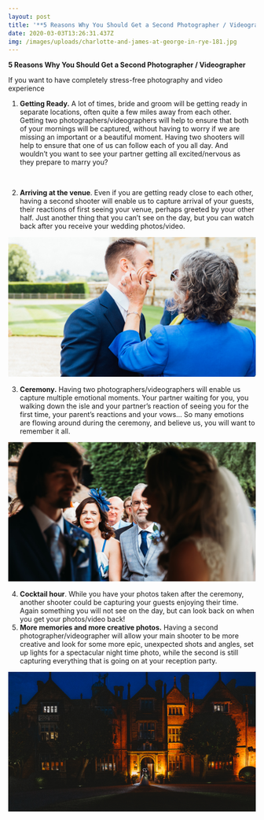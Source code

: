 ```yaml
---
layout: post
title: '**5 Reasons Why You Should Get a Second Photographer / Videographer**'
date: 2020-03-03T13:26:31.437Z
img: /images/uploads/charlotte-and-james-at-george-in-rye-181.jpg
---
```

**5 Reasons Why You Should Get a Second Photographer / Videographer**

If you want to have completely stress-free photography and video experience 

1. **Getting Ready.** A lot of times, bride and groom will be getting ready in separate locations, often quite a few miles away from each other. Getting two photographers/videographers will help to ensure that both of your mornings will be captured, without having to worry if we are missing an important or a beautiful moment. Having two shooters will help to ensure that one of us can follow each of you all day. And wouldn’t you want to see your partner getting all excited/nervous as they prepare to marry you? 

![]()

2. **Arriving at the venue**. Even if you are getting ready close to each other, having a second shooter will enable us to capture arrival of your guests, their reactions of first seeing your venue, perhaps greeted by your other half. Just another thing that you can’t see on the day, but you can watch back after you receive your wedding photos/video. 

![Groom greeting his aunt at the wedding morning ](/images/uploads/matt-and-jen-wedding-penshurst-place-0026_websize.jpg "wedding day morning")

3. **Ceremony.** Having two photographers/videographers will enable us capture multiple emotional moments. Your partner waiting for you, you walking down the isle and your partner’s reaction of seeing you for the first time, your parent’s reactions and your vows… So many emotions are flowing around during the ceremony, and believe us, you will want to remember it all. 

![Brides parents at the wedding ceremony](/images/uploads/matt-and-jess-to-edit-_-instinct-wedding-0515_websize.jpg "brides parents at the wedding ceremony at winters barn in Canterbury")

4. **Cocktail hour**. While you have your photos taken after the ceremony, another shooter could be capturing your guests enjoying their time. Again something you will not see on the day, but can look back on when you get your photos/video back!
5. **More memories and more creative photos.** Having a second photographer/videographer will allow your main shooter to be more creative and look for some more epic, unexpected shots and angles, set up lights for a spectacular night time photo, while the second is still capturing everything that is going on at your reception party.

![bride and groom posing outside their wedding venue at great fosters at night time.   ](/images/uploads/dsc06268.jpg "Great fosters wedding photography")
